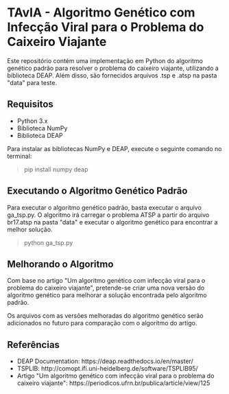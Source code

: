 # TAvIA - Algoritmo Genético com Infecção Viral para o Problema do Caixeiro Viajante

Este repositório contém uma implementação em Python do algoritmo genético padrão para resolver o problema do caixeiro viajante, utilizando a biblioteca DEAP. Além disso, são fornecidos arquivos .tsp e .atsp na pasta "data" para teste.

<h2>Requisitos</h2>
<ul>
<li>Python 3.x</li>
<li>Biblioteca NumPy</li>
<li>Biblioteca DEAP</li>
</ul>

Para instalar as bibliotecas NumPy e DEAP, execute o seguinte comando no terminal:

>pip install numpy deap

<h2>Executando o Algoritmo Genético Padrão</h2>

Para executar o algoritmo genético padrão, basta executar o arquivo ga_tsp.py. O algoritmo irá carregar o problema ATSP a partir do arquivo br17.atsp na pasta "data" e executar o algoritmo genético para encontrar a melhor solução.

> python ga_tsp.py

<h2>Melhorando o Algoritmo</h2>

Com base no artigo "Um algoritmo genético com infecção viral para o problema do caixeiro viajante", pretende-se criar uma nova versão do algoritmo genético para melhorar a solução encontrada pelo algoritmo padrão.

Os arquivos com as versões melhoradas do algoritmo genético serão adicionados no futuro para comparação com o algoritmo do artigo.

<h2>Referências</h2>
<ul>
<li>DEAP Documentation: https://deap.readthedocs.io/en/master/</li>
<li>TSPLIB: http://comopt.ifi.uni-heidelberg.de/software/TSPLIB95/</li>
<li>Artigo "Um algoritmo genético com infecção viral para o problema do caixeiro viajante": https://periodicos.ufrn.br/publica/article/view/125</li>
</ul>
